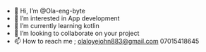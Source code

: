 - 👋 Hi, I’m @Ola-eng-byte
- 👀 I’m interested in App development 
- 🌱 I’m currently learning kotlin
- 💞️ I’m looking to collaborate on your project 
- 📫 How to reach me ; olaloyejohn883@gmail.com
07015418645
<!---
Ola-eng-byte/Ola-eng-byte is a ✨ special ✨ repository because its `README.md` (this file) appears on your GitHub profile.
You can click the Preview link to take a look at your changes.
--->
